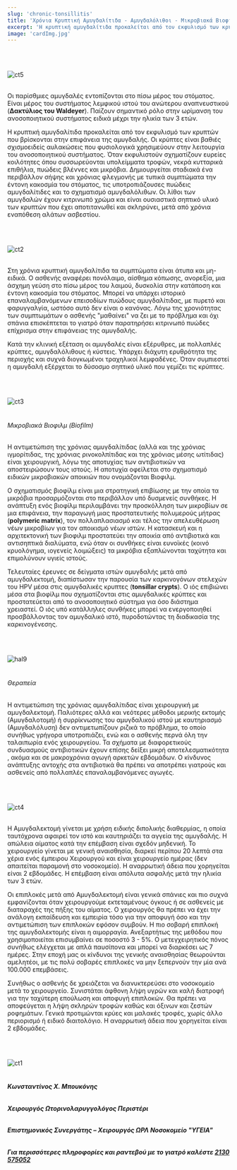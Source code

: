```yaml
---
slug: 'chronic-tonsillitis'
title: 'Χρόνια Κρυπτική Αμυγδαλίτιδα - Αμυγδαλόλιθοι - Μικροβιακά Βιοφιλμ (Biofilm)'
excerpt: 'Η κρυπτική αμυγδαλίτιδα προκαλείται από τον εκφυλισμό των κρυπτών που βρίσκονται στην επιφάνεια της αμυγδαλής.'
image: 'cardImg.jpg'
---
```


<br/>
<br/>

![ct5](ct5.jpg)
<br/>
<br/>

Οι παρίσθμιες αμυγδαλές εντοπίζονται στο πίσω μέρος του στόματος. Είναι μέρος του συστήματος
λεμφικού ιστού του ανώτερου αναπνευστικού (**Δακτύλιος του Waldeyer**). Παίζουν σημαντικό ρόλο
στην ωρίμανση του ανοσοποιητικού συστήματος ειδικά μέχρι την ηλικία των 3 ετών.

Η κρυπτική αμυγδαλίτιδα προκαλείται από τον εκφυλισμό των κρυπτών που βρίσκονται στην επιφάνεια της αμυγδαλής. Οι κρύπτες είναι βαθιές σχισμοειδείς αυλακώσεις που φυσιολογικά χρησιμεύουν στην λειτουργία του ανοσοποιητικού συστήματος. Όταν εκφυλιστούν σχηματίζουν ευρείες κοιλότητες όπου συσσωρεύονται υπολείμματα τροφών, νεκρά κυτταρικά επιθήλια, πυώδεις βλέννες και μικρόβια. Δημιουργείται σταδιακά ένα περιβάλλον σήψης και χρόνιας φλεγμονής με τυπικά συμπτώματα την έντονη κακοσμία του στόματος, τις υποτροπιάζουσες πυώδεις αμυγδαλίτιδες και το σχηματισμό αμυγδαλόλιθων. Οι λίθοι των αμυγδαλών έχουν κιτρινωπό χρώμα και είναι ουσιαστικά σηπτικό υλικό των κρυπτών που έχει αποτιτανωθεί και σκληρύνει, μετά από χρόνια εναπόθεση αλάτων ασβεστίου.

<br/>
<br/>

![ct2](ct2.jpg)
<br/>
<br/>

Στη χρόνια κρυπτική αμυγδαλίτιδα τα συμπτώματα είναι άτυπα και μη-ειδικά. Ο ασθενής αναφέρει
πονόλαιμο, αίσθημα κόπωσης, ανορεξία, μια άσχημη γεύση στο πίσω μέρος του λαιμού, δυσκολία
στην κατάποση και έντονη κακοσμία του στόματος. Μπορεί να υπάρχει ιστορικό επαναλαμβανόμενων
επεισοδίων πυώδους αμυγδαλίτιδας, με πυρετό και φαρυγγαλγία, ωστόσο αυτό δεν είναι ο κανόνας.
Λόγω της χρονιότητας των συμπτωμάτων ο ασθενής "μαθαίνει" να ζει με το πρόβλημα και όχι σπάνια
επισκέπτεται το γιατρό όταν παρατηρήσει κιτρινωπό πυώδες επίχρισμα στην επιφάνειας της
αμυγδαλής.

Κατά την κλινική εξέταση οι αμυγδαλές είναι εξέρυθρες, με πολλαπλές κρύπτες, αμυγδαλόλιθους ή
κύστεις. Υπάρχει διάχυτη ερυθρότητα της περιοχής και συχνά διογκωμένοι τραχηλικοί λεμφαδένες.
Όταν συμπιεστεί η αμυγδαλή εξέρχεται το δύσοσμο σηπτικό υλικό που γεμίζει τις κρύπτες.

<br/>
<br/>

![ct3](ct3.jpg)
<br/>
<br/>

###### Μικροβιακά Βιοφιλμ (Biofilm)

Η αντιμετώπιση της χρόνιας αμυγδαλίτιδας (αλλά και της χρόνιας ιγμορίτιδας, της χρόνιας
ρινοκολπίτιδας και της χρόνιας μέσης ωτίτιδας) είναι χειρουργική, λόγω της αποτυχίας των
αντιβιοτικών να αποστειρώσουν τους ιστούς. Η αποτυχία οφείλεται στο σχηματισμό ειδικών
μικροβιακών αποικιών που ονομάζονται Βιοφιλμ.

Ο σχηματισμός βιοφίλμ είναι μια στρατηγική επιβίωσης με την οποία τα μικρόβια προσαρμόζονται στο
περιβάλλον υπό δυσμενείς συνθήκες. Η ανάπτυξη ενός βιοφίλμ περιλαμβάνει την προσκόλληση των
μικροβίων σε μια επιφάνεια, την παραγωγή μιας προστατευτικής πολυμερούς μήτρας (**polymeric matrix**), τον πολλαπλασιασμό και
τέλος την απελευθέρωση νέων μικροβίων για τον αποικισμό νέων
ιστών. Η κατασκευή και η αρχιτεκτονική των βιοφιλμ προστατεύει την αποικία από αντιβιοτικά και
αντισηπτικά διαλύματα, ενώ όταν οι συνθήκες είναι ευνοϊκές (κοινό κρυολόγημα, ιογενείς λοιμώξεις)
τα μικρόβια εξαπλώνονται ταχύτητα και επιμολύνουν υγιείς ιστούς.

Τελευταίες έρευνες σε δείγματα ιστών αμυγδαλής μετά από αμυγδαλεκτομή, διαπίστωσαν την
παρουσία των καρκινογόνων στελεχών του HPV μέσα στις αμυγδαλικές κρυπτες (**tonsillar crypts**).
Ο ιός επιβιώνει μέσα στα βιοφίλμ που σχηματίζονται στις αμυγδαλικές κρύπτες και
προστατεύεται από το ανοσοποιητικό σύστημα για όσο διάστημα χρειαστεί. Ο ιός υπό κατάλληλες
συνθήκες μπορεί να ενεργοποιηθεί προσβάλλοντας τον αμυγδαλικό ιστό, πυροδοτώντας τη
διαδικασία της καρκινογένεσης.

<br/>
<br/>

![hal9](hal9.jpg)
<br/>
<br/>

###### Θεραπεία

Η αντιμετώπιση της χρόνιας αμυγδαλίτιδας είναι χειρουργική με αμυγδαλεκτομή. Παλιότερες αλλά και
νεότερες μέθοδοι μερικής εκτομής (Αμυγδαλοτομή) ή συρρίκνωσης του αμυγδαλικού ιστού με
καυτηριασμό (Αμυγδαλόλυση) δεν αντιμετωπίζουν ριζικά το πρόβλημα, το οποίο συνήθως γρήγορα
υποτροπιάζει, ενώ και ο ασθενής περνά όλη την ταλαιπωρία ενός χειρουργείου. Τα σχήματα με
διαφορετικούς συνδυασμούς αντιβιοτικών έχουν επίσης δείξει μικρή αποτελεσματικότητα , ακόμα και
σε μακροχρόνια αγωγή αρκετών εβδομάδων. Ο κίνδυνος ανάπτυξης αντοχής στα αντιβιοτικά θα
πρέπει να αποτρέπει γιατρούς και ασθενείς από πολλαπλές επαναλαμβανόμενες αγωγές.

<br/>
<br/>

![ct4](ct4.jpg)
<br/>
<br/>

Η Αμυγδαλεκτομή γίνεται με χρήση ειδικής διπολικής διαθερμίας, η οποία ταυτόχρονα αφαιρεί τον ιστό
και καυτηριάζει τα αγγεία της αμυγδαλής. Η απώλεια αίματος κατά την επέμβαση είναι σχεδόν
μηδενική. Το χειρουργείο γίνεται με γενική αναισθησία, διαρκεί περίπου 20 λεπτά στα χέρια ενός
έμπειρου Χειρουργού και είναι χειρουργείο ημέρας (δεν απαιτείται παραμονή στο νοσοκομείο). Η
αναρρωτική άδεια που χορηγείται είναι 2 εβδομάδες. Η επέμβαση είναι απόλυτα ασφαλής μετά την
ηλικία των 3 ετών.

Οι επιπλοκές μετά από Αμυγδαλεκτομή είναι γενικά σπάνιες και πιο συχνά εμφανίζονται όταν
χειρουργούμε εκτεταμένους όγκους ή σε ασθενείς με διαταραχές της πήξης του αίματος. Ο χειρουργός
θα πρέπει να έχει την ανάλογη εκπαίδευση και εμπειρία τόσο για την αποφυγή όσο και την
αντιμετώπιση των επιπλοκών εφόσον συμβούν. Η πιο σοβαρή επιπλοκή της αμυγδαλεκτομής είναι η
αιμορραγία. Ανεξαρτήτως της μεθόδου που χρησιμοποιείται επισυμβαίνει σε ποσοστό 3 - 5%. Ο
μετεγχειρητικός πόνος συνήθως ελέγχεται με απλά παυσίπονα και μπορεί να διαρκέσει ως 7 ημέρες.
Στην εποχή μας οι κίνδυνοι της γενικής αναισθησίας θεωρούνται αμελητέοι, με τις πολύ σοβαρές
επιπλοκές να μην ξεπερνούν την μία ανά 100.000 επεμβάσεις.

Συνήθως ο ασθενής δε χρειάζεται να διανυκτερεύσει στο νοσοκομείο μετά το χειρουργείο. Συνιστάται
άφθονη λήψη υγρών και καλή διατροφή για την ταχύτερη επούλωση και αποφυγή επιπλοκών. Θα
πρέπει να αποφεύγεται η λήψη σκληρών τροφών καθώς και όξινων και ζεστών ροφημάτων. Γενικά
προτιμώνται κρύες και μαλακές τροφές, χωρίς άλλο περιορισμό ή ειδικό διαιτολόγιο. Η αναρρωτική
άδεια που χορηγείται είναι 2 εβδομάδες.

<br/>
<br/>

![ct1](ct1.jpg)
<br/>
<br/>

###### **Κωνσταντίνος Χ. Μπουκόνης**

###### **Χειρουργός Ωτορινολαρυγγολόγος Περιστέρι**

###### **Επιστημονικός Συνεργάτης – Χειρουργός ΩΡΛ Νοσοκομείο "ΥΓΕΙΑ"**

###### **_Για περισσότερες πληροφορίες και ραντεβού με το γιατρό καλέστε [2130 575052](tel:2130575052 '2130 575052')_**
